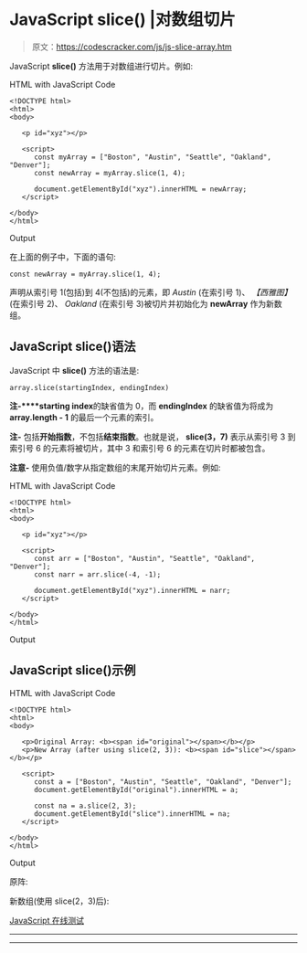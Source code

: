 # JavaScript slice() |对数组切片

> 原文：<https://codescracker.com/js/js-slice-array.htm>

JavaScript **slice()** 方法用于对数组进行切片。例如:

HTML with JavaScript Code

```
<!DOCTYPE html>
<html>
<body>

   <p id="xyz"></p>

   <script>
      const myArray = ["Boston", "Austin", "Seattle", "Oakland", "Denver"];
      const newArray = myArray.slice(1, 4);

      document.getElementById("xyz").innerHTML = newArray;
   </script>

</body>
</html>
```

Output

在上面的例子中，下面的语句:

```
const newArray = myArray.slice(1, 4);
```

声明从索引号 1(包括)到 4(不包括)的元素，即 *Austin* (在索引号 1)、 *【西雅图】*(在索引号 2)、 *Oakland* (在索引号 3)被切片并初始化为 **newArray** 作为新数组。

## JavaScript slice()语法

JavaScript 中 **slice()** 方法的语法是:

```
array.slice(startingIndex, endingIndex)
```

**注-****starting index**的缺省值为 0，而 **endingIndex** 的缺省值为将成为 **array.length - 1** 的最后一个元素的索引。

**注-** 包括**开始指数**，不包括**结束指数**。也就是说， **slice(3，7)** 表示从索引号 3 到索引号 6 的元素将被切片，其中 3 和索引号 6 的元素在切片时都被包含。

**注意-** 使用负值/数字从指定数组的末尾开始切片元素。例如:

HTML with JavaScript Code

```
<!DOCTYPE html>
<html>
<body>

   <p id="xyz"></p>

   <script>
      const arr = ["Boston", "Austin", "Seattle", "Oakland", "Denver"];
      const narr = arr.slice(-4, -1);

      document.getElementById("xyz").innerHTML = narr;
   </script>

</body>
</html>
```

Output

## JavaScript slice()示例

HTML with JavaScript Code

```
<!DOCTYPE html>
<html>
<body>

   <p>Original Array: <b><span id="original"></span></b></p>
   <p>New Array (after using slice(2, 3)): <b><span id="slice"></span></b></p>

   <script>
      const a = ["Boston", "Austin", "Seattle", "Oakland", "Denver"];
      document.getElementById("original").innerHTML = a;

      const na = a.slice(2, 3);
      document.getElementById("slice").innerHTML = na;
   </script>

</body>
</html>
```

Output

原阵:

新数组(使用 slice(2，3)后):

[JavaScript 在线测试](/exam/showtest.php?subid=6)

* * *

* * *